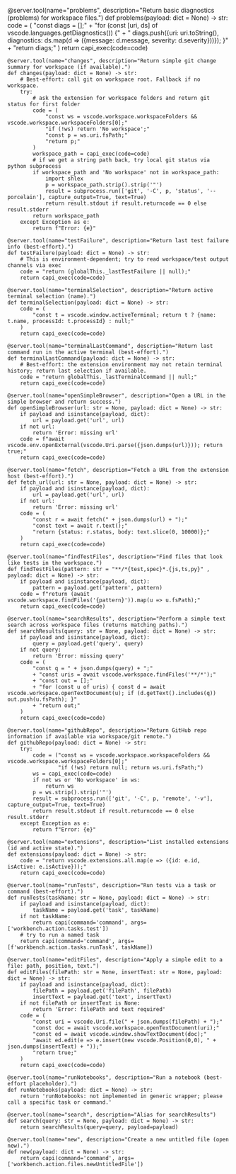 @server.tool(name="problems", description="Return basic diagnostics (problems) for workspace files.")
    def problems(payload: dict = None) -> str:
        code = (
            "const diags = [];"
            + "for (const [uri, ds] of vscode.languages.getDiagnostics()) {"
            + " diags.push({uri: uri.toString(), diagnostics: ds.map(d => ({message: d.message, severity: d.severity}))}); }"
            + "return diags;"
        )
        return capi_exec(code=code)

    @server.tool(name="changes", description="Return simple git change summary for workspace (if available).")
    def changes(payload: dict = None) -> str:
        # Best-effort: call git on workspace root. Fallback if no workspace.
        try:
            # ask the extension for workspace folders and return git status for first folder
            code = (
                "const ws = vscode.workspace.workspaceFolders && vscode.workspace.workspaceFolders[0];"
                "if (!ws) return 'No workspace';"
                "const p = ws.uri.fsPath;"
                "return p;"
            )
            workspace_path = capi_exec(code=code)
            # if we get a string path back, try local git status via python subprocess
            if workspace_path and 'No workspace' not in workspace_path:
                import shlex
                p = workspace_path.strip().strip('"')
                result = subprocess.run(['git', '-C', p, 'status', '--porcelain'], capture_output=True, text=True)
                return result.stdout if result.returncode == 0 else result.stderr
            return workspace_path
        except Exception as e:
            return f"Error: {e}"

    @server.tool(name="testFailure", description="Return last test failure info (best-effort).")
    def testFailure(payload: dict = None) -> str:
        # This is environment-dependent; try to read workspace/test output channels via exec
        code = "return (globalThis._lastTestFailure || null);"
        return capi_exec(code=code)

    @server.tool(name="terminalSelection", description="Return active terminal selection (name).")
    def terminalSelection(payload: dict = None) -> str:
        code = (
            "const t = vscode.window.activeTerminal; return t ? {name: t.name, processId: t.processId} : null;"
        )
        return capi_exec(code=code)

    @server.tool(name="terminalLastCommand", description="Return last command run in the active terminal (best-effort).")
    def terminalLastCommand(payload: dict = None) -> str:
        # Best-effort: the extension environment may not retain terminal history; return last selection if available.
        code = "return globalThis._lastTerminalCommand || null;"
        return capi_exec(code=code)

    @server.tool(name="openSimpleBrowser", description="Open a URL in the simple browser and return success.")
    def openSimpleBrowser(url: str = None, payload: dict = None) -> str:
        if payload and isinstance(payload, dict):
            url = payload.get('url', url)
        if not url:
            return 'Error: missing url'
        code = f"await vscode.env.openExternal(vscode.Uri.parse({json.dumps(url)})); return true;"
        return capi_exec(code=code)

    @server.tool(name="fetch", description="Fetch a URL from the extension host (best-effort).")
    def fetch_url(url: str = None, payload: dict = None) -> str:
        if payload and isinstance(payload, dict):
            url = payload.get('url', url)
        if not url:
            return 'Error: missing url'
        code = (
            "const r = await fetch(" + json.dumps(url) + ");"
            "const text = await r.text();"
            "return {status: r.status, body: text.slice(0, 10000)};"
        )
        return capi_exec(code=code)

    @server.tool(name="findTestFiles", description="Find files that look like tests in the workspace.")
    def findTestFiles(pattern: str = "**/*{test,spec}*.{js,ts,py}" , payload: dict = None) -> str:
        if payload and isinstance(payload, dict):
            pattern = payload.get('pattern', pattern)
        code = f"return (await vscode.workspace.findFiles('{pattern}')).map(u => u.fsPath);"
        return capi_exec(code=code)

    @server.tool(name="searchResults", description="Perform a simple text search across workspace files (returns matching paths).")
    def searchResults(query: str = None, payload: dict = None) -> str:
        if payload and isinstance(payload, dict):
            query = payload.get('query', query)
        if not query:
            return 'Error: missing query'
        code = (
            "const q = " + json.dumps(query) + ";"
            + "const uris = await vscode.workspace.findFiles('**/*');"
            + "const out = [];"
            + "for (const u of uris) { const d = await vscode.workspace.openTextDocument(u); if (d.getText().includes(q)) out.push(u.fsPath); }"
            + "return out;"
        )
        return capi_exec(code=code)

    @server.tool(name="githubRepo", description="Return GitHub repo information if available via workspace/git remote.")
    def githubRepo(payload: dict = None) -> str:
        try:
            code = ("const ws = vscode.workspace.workspaceFolders && vscode.workspace.workspaceFolders[0];"
                    "if (!ws) return null; return ws.uri.fsPath;")
            ws = capi_exec(code=code)
            if not ws or 'No workspace' in ws:
                return ws
            p = ws.strip().strip('"')
            result = subprocess.run(['git', '-C', p, 'remote', '-v'], capture_output=True, text=True)
            return result.stdout if result.returncode == 0 else result.stderr
        except Exception as e:
            return f"Error: {e}"

    @server.tool(name="extensions", description="List installed extensions (id and active state).")
    def extensions(payload: dict = None) -> str:
        code = "return vscode.extensions.all.map(e => ({id: e.id, isActive: e.isActive}));"
        return capi_exec(code=code)

    @server.tool(name="runTests", description="Run tests via a task or command (best-effort).")
    def runTests(taskName: str = None, payload: dict = None) -> str:
        if payload and isinstance(payload, dict):
            taskName = payload.get('task', taskName)
        if not taskName:
            return capi(command='command', args=['workbench.action.tasks.test'])
        # try to run a named task
        return capi(command='command', args=[f'workbench.action.tasks.runTask', taskName])

    @server.tool(name="editFiles", description="Apply a simple edit to a file: path, position, text.")
    def editFiles(filePath: str = None, insertText: str = None, payload: dict = None) -> str:
        if payload and isinstance(payload, dict):
            filePath = payload.get('filePath', filePath)
            insertText = payload.get('text', insertText)
        if not filePath or insertText is None:
            return 'Error: filePath and text required'
        code = (
            "const uri = vscode.Uri.file(" + json.dumps(filePath) + ");"
            "const doc = await vscode.workspace.openTextDocument(uri);"
            "const ed = await vscode.window.showTextDocument(doc);"
            "await ed.edit(e => e.insert(new vscode.Position(0,0), " + json.dumps(insertText) + "));"
            "return true;"
        )
        return capi_exec(code=code)

    @server.tool(name="runNotebooks", description="Run a notebook (best-effort placeholder).")
    def runNotebooks(payload: dict = None) -> str:
        return 'runNotebooks: not implemented in generic wrapper; please call a specific task or command.'

    @server.tool(name="search", description="Alias for searchResults")
    def search(query: str = None, payload: dict = None) -> str:
        return searchResults(query=query, payload=payload)

    @server.tool(name="new", description="Create a new untitled file (open new).")
    def new(payload: dict = None) -> str:
        return capi(command='command', args=['workbench.action.files.newUntitledFile'])
